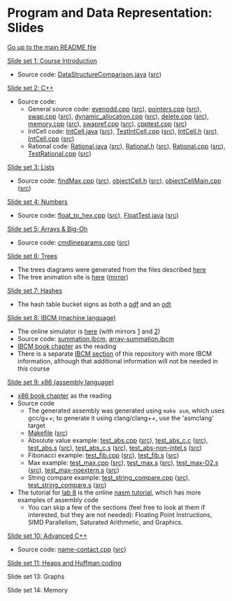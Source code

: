 Program and Data Representation: Slides
=======================================

[Go up to the main README file](../README.html)

[Slide set 1: Course Introduction](01-intro.html)

- Source code: [DataStructureComparison.java](code/01-intro/DataStructureComparison.java.html) ([src](code/01-intro/DataStructureComparison.java))


[Slide set 2: C++](02-cpp.html)

- Source code:
  - General source code: [evenodd.cpp](code/02-cpp/evenodd.cpp.html) ([src](code/02-cpp/evenodd.cpp)), [pointers.cpp](code/02-cpp/pointers.cpp.html) ([src](code/02-cpp/pointers.cpp)), [swap.cpp](code/02-cpp/swap.cpp.html) ([src](code/02-cpp/swap.cpp)), [dynamic_allocation.cpp](code/02-cpp/dynamic_allocation.cpp.html) ([src](code/02-cpp/dynamic_allocation.cpp)), [delete.cpp](code/02-cpp/delete.cpp.html) ([src](code/02-cpp/delete.cpp)), [memory.cpp](code/02-cpp/memory.cpp.html) ([src](code/02-cpp/memory.cpp)), [swapref.cpp](code/02-cpp/swapref.cpp.html) ([src](code/02-cpp/swapref.cpp)), [cpptest.cpp](code/02-cpp/cpptest.cpp.html) ([src](code/02-cpp/cpptest.cpp))
  - IntCell code: [IntCell.java](code/02-cpp/IntCell.java.html) ([src](code/02-cpp/IntCell.java)), [TestIntCell.cpp](code/02-cpp/TestIntCell.cpp.html) ([src](code/02-cpp/TestIntCell.cpp)), [IntCell.h](code/02-cpp/IntCell.h.html) ([src](code/02-cpp/IntCell.h)), [IntCell.cpp](code/02-cpp/IntCell.cpp.html) ([src](code/02-cpp/IntCell.cpp))
  - Rational code: [Rational.java](code/02-cpp/Rational.java.html) ([src](code/02-cpp/Rational.java)), [Rational.h](code/02-cpp/Rational.h.html) ([src](code/02-cpp/Rational.h)), [Rational.cpp](code/02-cpp/Rational.cpp.html) ([src](code/02-cpp/Rational.cpp)), [TestRational.cpp](code/02-cpp/TestRational.cpp.html) ([src](code/02-cpp/TestRational.cpp))

[Slide set 3: Lists](03-lists.html)

- Source code: [findMax.cpp](code/03-lists/findMax.cpp.html) ([src](code/03-lists/findMax.cpp)), [objectCell.h](code/03-lists/objectCell.h.html) ([src](code/03-lists/objectCell.h)), [objectCellMain.cpp](code/03-lists/objectCellMain.cpp.html) ([src](code/03-lists/objectCellMain.cpp))

[Slide set 4: Numbers](04-numbers.html)

- Source code: [float_to_hex.cpp](code/04-numbers/float_to_hex.cpp.html) ([src](code/04-numbers/float_to_hex.cpp)), [FloatTest.java](code/04-numbers/FloatTest.java.html) ([src](code/04-numbers/FloatTest.java))

[Slide set 5: Arrays & Big-Oh](05-arrays-bigoh.html)

- Source code: [cmdlineparams.cpp](code/05-arrays-bigoh/cmdlineparams.cpp.html) ([src](code/05-arrays-bigoh/cmdlineparams.cpp))

[Slide set 6: Trees](06-trees.html)

- The trees diagrams were generated from the files described [here](graphs/index.html)
- The tree animation site is [here](http://www.qmatica.com/DataStructures/Trees/BST.html) ([mirror](http://webdiis.unizar.es/asignaturas/EDA/AVLTree/avltree.html))

[Slide set 7: Hashes](07-hashes.html)

- The hash table bucket signs as both a [pdf](misc/hash-table-buckets.pdf) and an [odt](misc/hash-table-buckets.odt)

[Slide set 8: IBCM (machine language)](08-ibcm.html)

- The online simulator is [here](http://www.cs.virginia.edu/~cs216/ibcm/) (with mirrors [1](http://libra.cs.virginia.edu/ibcm/) and [2](http://people.virginia.edu/~asb2t/ibcm/))
- Source code: [summation.ibcm](../ibcm/summation.ibcm), [array-summation.ibcm](../ibcm/array-summation.ibcm)
- [IBCM book chapter](../book/ibcm-chapter.pdf) as the reading
- There is a separate [IBCM section](../ibcm/index.html) of this repository with more IBCM information, although that additional information will not be needed in this course

[Slide set 9: x86 (assembly language)](09-x86.html)

- [x86 book chapter](../book/x86-chapter.pdf) as the reading
- Source code
  - The generated assembly was generated using `make asm`, which uses gcc/g++; to generate it using clang/clang++, use the 'asmclang' target
  - [Makefile](code/09-x86/Makefile.html) ([src](code/09-x86/Makefile))
  - Absolute value example: [test_abs.cpp](code/09-x86/test_abs.cpp.html) ([src](code/09-x86/test_abs.cpp)), [test_abs_c.c](code/09-x86/test_abs_c.c.html) ([src](code/09-x86/test_abs_c.c)), [test_abs.s](code/09-x86/test_abs.s.html) ([src](code/09-x86/test_abs.s)), [test_abs_c.s](code/09-x86/test_abs_c.s.html) ([src](code/09-x86/test_abs_c.s)), [test_abs-non-intel.s](code/09-x86/test_abs-non-intel.s.html) ([src](code/09-x86/test_abs-non-intel.s))
  - Fibonacci example: [test_fib.cpp](code/09-x86/test_fib.cpp.html) ([src](code/09-x86/test_fib.cpp)), [test_fib.s](code/09-x86/test_fib.s.html) ([src](code/09-x86/test_fib.s))
  - Max example: [test_max.cpp](code/09-x86/test_max.cpp.html) ([src](code/09-x86/test_max.cpp)), [test_max.s](code/09-x86/test_max.s.html) ([src](code/09-x86/test_max.s)), [test_max-O2.s](code/09-x86/test_max-O2.s.html) ([src](code/09-x86/test_max-O2.s)), [test_max-noextern.s](code/09-x86/test_max-noextern.s.html) ([src](code/09-x86/test_max-noextern.s))
  - String compare example: [test_string_compare.cpp](code/09-x86/test_string_compare.cpp.html) ([src](code/09-x86/test_string_compare.cpp)), [test_string_compare.s](code/09-x86/test_string_compare.s.html) ([src](code/09-x86/test_string_compare.s))
- The tutorial for [lab 8](../labs/lab08/index.html) is the online [nasm tutorial](http://cs.lmu.edu/~ray/notes/nasmexamples/), which has more examples of assembly code
  - You can skip a few of the sections (feel free to look at them if interested, but they are not needed): Floating Point Instructions, SIMD Parallelism, Saturated Arithmetic, and Graphics.


[Slide set 10: Advanced C++](10-advanced-cpp.html)

- Source code: [name-contact.cpp](code/10-advanced-cpp/name-contact.cpp.html) ([src](code/10-advanced-cpp/name-contact.cpp))

[Slide set 11: Heaps and Huffman coding](11-heaps-huffman.html)

Slide set 13: Graphs

Slide set 14: Memory
